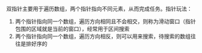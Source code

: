 <!--
 * @Author: xiuquanxu
 * @Company: kaochong
 * @Date: 2020-12-13 12:37:25
 * @LastEditors: xiuquanxu
 * @LastEditTime: 2020-12-13 12:41:05
-->
双指针主要用于遍历数组，两个指针指向不同元素，从而完成任务。指针玩法：  
1. 两个指针指向同一个数组，遍历方向相同且不会相交，则称为滑动窗口（指针包围的区域就是当前的窗口），经常用于区间搜索  
2. 两个指针指向同一个数组，遍历方向相反，则可以用来搜索，待搜索的数组往往是排好序的  

